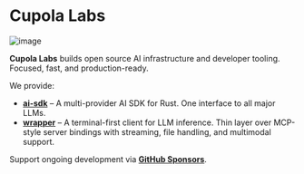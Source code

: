 # Cupola Labs

![image](https://raw.githubusercontent.com/cupolalabs/.github/main/assets/github-banner.svg)

**Cupola Labs** builds open source AI infrastructure and developer tooling. Focused, fast, and production-ready.

We provide:
- [**ai-sdk**](https://github.com/cupolalabs/ai-sdk) – A multi-provider AI SDK for Rust. One interface to all major LLMs.
- [**wrapper**](https://github.com/cupolalabs/wrapper) – A terminal-first client for LLM inference. Thin layer over MCP-style server bindings with streaming, file handling, and multimodal support.

Support ongoing development via [**GitHub Sponsors**](https://github.com/sponsors/icanvardar).

